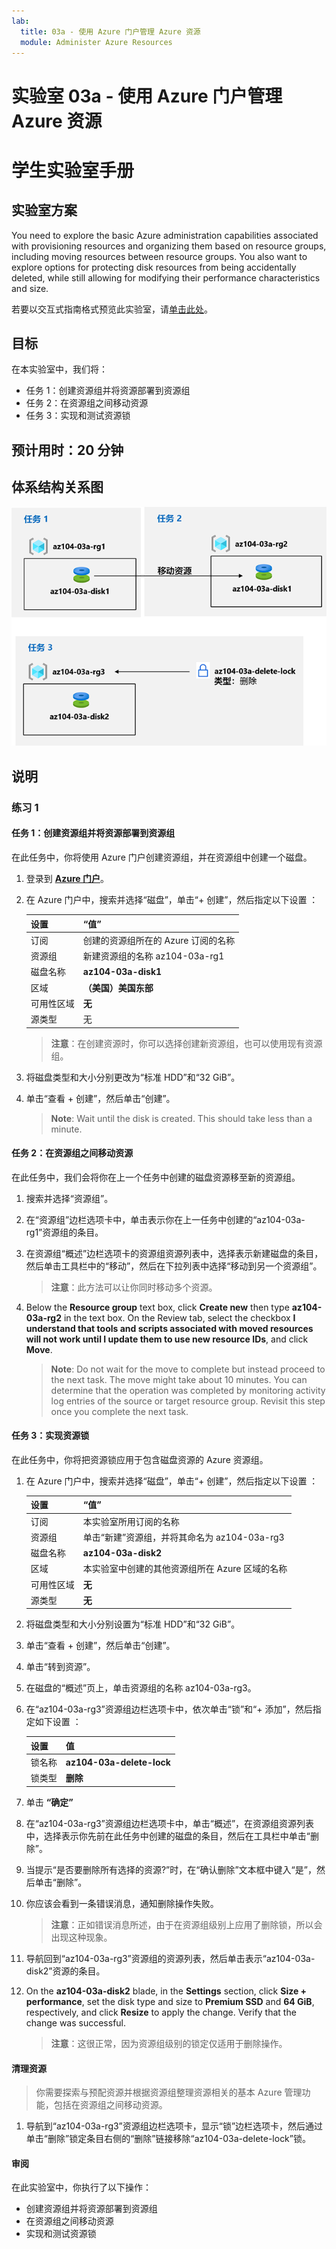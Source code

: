 ```yaml
---
lab:
  title: 03a - 使用 Azure 门户管理 Azure 资源
  module: Administer Azure Resources
---
```


# <a name="lab-03a---manage-azure-resources-by-using-the-azure-portal"></a>实验室 03a - 使用 Azure 门户管理 Azure 资源
# <a name="student-lab-manual"></a>学生实验室手册

## <a name="lab-scenario"></a>实验室方案

You need to explore the basic Azure administration capabilities associated with provisioning resources and organizing them based on resource groups, including moving resources between resource groups. You also want to explore options for protecting disk resources from being accidentally deleted, while still allowing for modifying their performance characteristics and size.

若要以交互式指南格式预览此实验室，请[单击此处](https://mslabs.cloudguides.com/en-us/guides/AZ-104%20Exam%20Guide%20-%20Microsoft%20Azure%20Administrator%20Exercise%204)。

## <a name="objectives"></a>目标

在本实验室中，我们将：

+ 任务 1：创建资源组并将资源部署到资源组
+ 任务 2：在资源组之间移动资源
+ 任务 3：实现和测试资源锁

## <a name="estimated-timing-20-minutes"></a>预计用时：20 分钟

## <a name="architecture-diagram"></a>体系结构关系图

![image](../media/lab03a.png)

## <a name="instructions"></a>说明

### <a name="exercise-1"></a>练习 1

#### <a name="task-1-create-resource-groups-and-deploy-resources-to-resource-groups"></a>任务 1：创建资源组并将资源部署到资源组

在此任务中，你将使用 Azure 门户创建资源组，并在资源组中创建一个磁盘。

1. 登录到 [**Azure 门户**](http://portal.azure.com)。

1. 在 Azure 门户中，搜索并选择“磁盘”，单击“+ 创建”，然后指定以下设置 ：

    |设置|“值”|
    |---|---|
    |订阅| 创建的资源组所在的 Azure 订阅的名称 |
    |资源组| 新建资源组的名称 az104-03a-rg1 |
    |磁盘名称| **az104-03a-disk1** |
    |区域| **（美国）美国东部** |
    |可用性区域| **无** |
    |源类型| 无  |

    >**注意**：在创建资源时，你可以选择创建新资源组，也可以使用现有资源组。

1. 将磁盘类型和大小分别更改为“标准 HDD”和“32 GiB”。

1. 单击“查看 + 创建”，然后单击“创建”。

    ><bpt id="p1">**</bpt>Note<ept id="p1">**</ept>: Wait until the disk is created. This should take less than a minute.

#### <a name="task-2-move-resources-between-resource-groups"></a>任务 2：在资源组之间移动资源 

在此任务中，我们会将你在上一个任务中创建的磁盘资源移至新的资源组。 

1. 搜索并选择“资源组”。 

1. 在“资源组”边栏选项卡中，单击表示你在上一任务中创建的“az104-03a-rg1”资源组的条目。

1. 在资源组“概述”边栏选项卡的资源组资源列表中，选择表示新建磁盘的条目，然后单击工具栏中的“移动”，然后在下拉列表中选择“移动到另一个资源组”。

    >**注意**：此方法可以让你同时移动多个资源。 

1. Below the <bpt id="p1">**</bpt>Resource group<ept id="p1">**</ept> text box, click <bpt id="p2">**</bpt>Create new<ept id="p2">**</ept> then type <bpt id="p3">**</bpt>az104-03a-rg2<ept id="p3">**</ept> in the text box. On the Review tab, select the checkbox <bpt id="p1">**</bpt>I understand that tools and scripts associated with moved resources will not work until I update them to use new resource IDs<ept id="p1">**</ept>, and click <bpt id="p2">**</bpt>Move<ept id="p2">**</ept>.

    ><bpt id="p1">**</bpt>Note<ept id="p1">**</ept>: Do not wait for the move to complete but instead proceed to the next task. The move might take about 10 minutes. You can determine that the operation was completed by monitoring activity log entries of the source or target resource group. Revisit this step once you complete the next task.

#### <a name="task-3-implement-resource-locks"></a>任务 3：实现资源锁

在此任务中，你将把资源锁应用于包含磁盘资源的 Azure 资源组。

1. 在 Azure 门户中，搜索并选择“磁盘”，单击“+ 创建”，然后指定以下设置 ：

    |设置|“值”|
    |---|---|
    |订阅| 本实验室所用订阅的名称 |
    |资源组| 单击“新建”资源组，并将其命名为 az104-03a-rg3  |
    |磁盘名称| **az104-03a-disk2** |
    |区域| 本实验室中创建的其他资源组所在 Azure 区域的名称 |
    |可用性区域| **无** |
    |源类型| **无** |

1. 将磁盘类型和大小分别设置为“标准 HDD”和“32 GiB”。

1. 单击“查看 + 创建”，然后单击“创建”。

1. 单击“转到资源”。

1. 在磁盘的“概述”页上，单击资源组的名称 az104-03a-rg3。

1. 在“az104-03a-rg3”资源组边栏选项卡中，依次单击“锁”和“+ 添加”，然后指定如下设置  ：

    |设置|值|
    |---|---|
    |锁名称| **az104-03a-delete-lock** |
    |锁类型| **删除** |
    
1. 单击 **“确定”**    

1. 在“az104-03a-rg3”资源组边栏选项卡中，单击“概述”，在资源组资源列表中，选择表示你先前在此任务中创建的磁盘的条目，然后在工具栏中单击“删除”。 

1. 当提示“是否要删除所有选择的资源?”时，在“确认删除”文本框中键入“是”，然后单击“删除”。

1. 你应该会看到一条错误消息，通知删除操作失败。 

    >**注意**：正如错误消息所述，由于在资源组级别上应用了删除锁，所以会出现这种现象。

1. 导航回到“az104-03a-rg3”资源组的资源列表，然后单击表示“az104-03a-disk2”资源的条目。 

1. On the <bpt id="p1">**</bpt>az104-03a-disk2<ept id="p1">**</ept> blade, in the <bpt id="p2">**</bpt>Settings<ept id="p2">**</ept> section, click <bpt id="p3">**</bpt>Size + performance<ept id="p3">**</ept>, set the disk type and size to <bpt id="p4">**</bpt>Premium SSD<ept id="p4">**</ept> and <bpt id="p5">**</bpt>64 GiB<ept id="p5">**</ept>, respectively, and click <bpt id="p6">**</bpt>Resize<ept id="p6">**</ept> to apply the change. Verify that the change was successful.

    >**注意**：这很正常，因为资源组级别的锁定仅适用于删除操作。 

#### <a name="clean-up-resources"></a>清理资源

   >你需要探索与预配资源并根据资源组整理资源相关的基本 Azure 管理功能，包括在资源组之间移动资源。

1. 导航到“az104-03a-rg3”资源组边栏选项卡，显示“锁”边栏选项卡，然后通过单击“删除”锁定条目右侧的“删除”链接移除“az104-03a-delete-lock”锁。

#### <a name="review"></a>审阅

在此实验室中，你执行了以下操作：

- 创建资源组并将资源部署到资源组
- 在资源组之间移动资源
- 实现和测试资源锁
